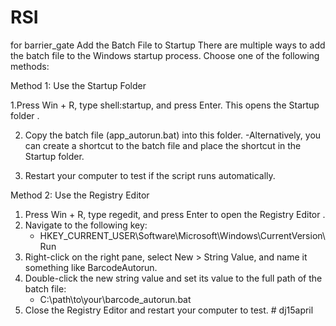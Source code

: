 # RSI
for barrier_gate
Add the Batch File to Startup
There are multiple ways to add the batch file to the Windows startup process. Choose one of the following methods:

Method 1: Use the Startup Folder

1.Press Win + R, type shell:startup, and press Enter. This opens the Startup folder .

2. Copy the batch file (app_autorun.bat) into this folder.
   -Alternatively, you can create a shortcut to the batch file and place the shortcut in the Startup folder.
   
4. Restart your computer to test if the script runs automatically.

Method 2: Use the Registry Editor
1. Press Win + R, type regedit, and press Enter to open the Registry Editor .
2. Navigate to the following key:
   - HKEY_CURRENT_USER\Software\Microsoft\Windows\CurrentVersion\Run
3. Right-click on the right pane, select New > String Value, and name it something like BarcodeAutorun.
4. Double-click the new string value and set its value to the full path of the batch file:
   - C:\path\to\your\barcode_autorun.bat
5. Close the Registry Editor and restart your computer to test.
#   d j 1 5 a p r i l  
 